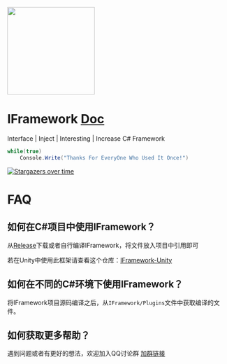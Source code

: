 <a href="https://jq.qq.com/?_wv=1027&k=sbKbmsTY"><img src="http://p.qlogo.cn/gh/782290296/782290296/0" width="200" height="200"></a>

# IFramework [Doc](https://onclick9927.github.io/2023/07/24/Doc/IFramework/1-IFramework-%E7%AE%80%E4%BB%8B/)

Interface | Inject | Interesting | Increase  C# Framework

``` csharp
while(true)
    Console.Write("Thanks For EveryOne Who Used It Once!")
```

[![Stargazers over time](https://starchart.cc/OnClick9927/IFramework.svg?variant=adaptive)](https://starchart.cc/OnClick9927/IFramework)


# FAQ

## 如何在C#项目中使用IFramework？
从[Release](https://github.com/OnClick9927/IFramework/releases)下载或者自行编译IFramework，将文件放入项目中引用即可

若在Unity中使用此框架请查看这个仓库：[IFramework-Unity](https://github.com/OnClick9927/IFramework-Unity)

## 如何在不同的C#环境下使用IFramework？
将IFramework项目源码编译之后，从`IFramework/Plugins`文件中获取编译的文件。

## 如何获取更多帮助？
遇到问题或者有更好的想法，欢迎加入QQ讨论群 [加群链接](https://jq.qq.com/?_wv=1027&k=sbKbmsTY)
